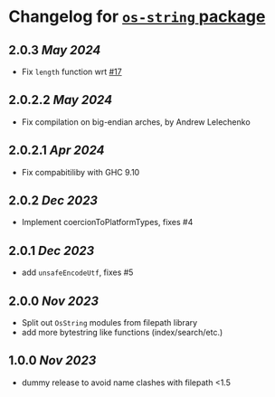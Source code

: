 # Changelog for [`os-string` package](http://hackage.haskell.org/package/os-string)

## 2.0.3 *May 2024*

* Fix `length` function wrt [#17](https://github.com/haskell/os-string/issues/17)

## 2.0.2.2 *May 2024*

* Fix compilation on big-endian arches, by Andrew Lelechenko

## 2.0.2.1 *Apr 2024*

* Fix compabitiliby with GHC 9.10

## 2.0.2 *Dec 2023*

* Implement coercionToPlatformTypes, fixes #4

## 2.0.1 *Dec 2023*

* add `unsafeEncodeUtf`, fixes #5

## 2.0.0 *Nov 2023*

* Split out `OsString` modules from filepath library
* add more bytestring like functions (index/search/etc.)

## 1.0.0 *Nov 2023*

* dummy release to avoid name clashes with filepath <1.5

